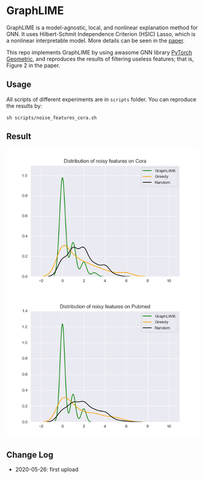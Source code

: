 # GraphLIME

GraphLIME is a model-agnostic, local, and nonlinear explanation method for GNN. It uses Hilbert-Schmit Independence Criterion (HSIC) Lasso, which is a nonlinear interpretable model. More details can be seen in the [paper](https://arxiv.org/pdf/2001.06216.pdf).

This repo implements GraphLIME by using awasome GNN library [PyTorch Geometric](https://github.com/rusty1s/pytorch_geometric), and reproduces the results of filtering useless features; that is, Figure 2 in the paper.

## Usage

All scripts of different experiments are in `scripts` folder. You can reproduce the results by:

```
sh scripts/noise_features_cora.sh
```

## Result

![](./images/cora.png)
![](./images/pubmed.png)

## Change Log

* 2020-05-26: first upload